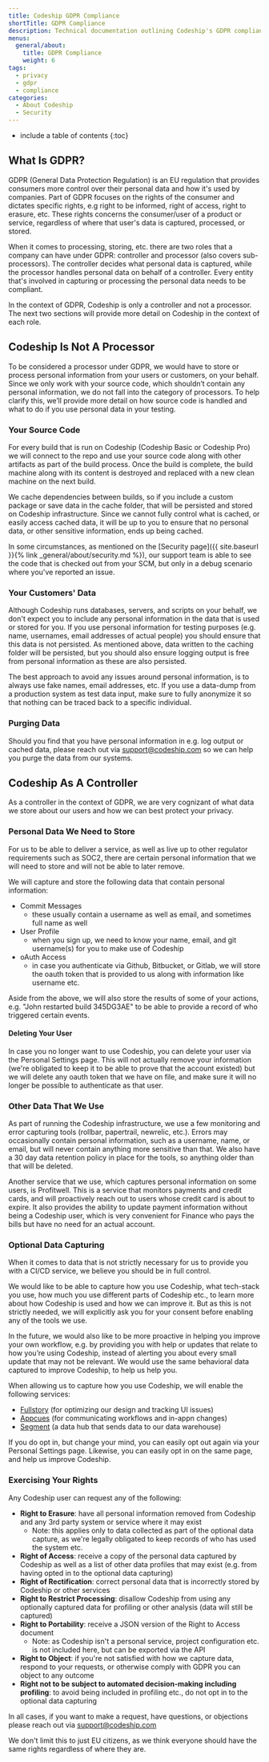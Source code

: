 ```yaml
---
title: Codeship GDPR Compliance
shortTitle: GDPR Compliance
description: Technical documentation outlining Codeship's GDPR compliance
menus:
  general/about:
    title: GDPR Compliance
    weight: 6
tags:
  - privacy
  - gdpr
  - compliance
categories:
  - About Codeship
  - Security
---
```


* include a table of contents
{:toc}

## What Is GDPR?

GDPR (General Data Protection Regulation) is an EU regulation that provides consumers more control over their personal data and how it's used by companies. Part of GDPR focuses on the rights of the consumer and dictates specific rights, e.g right to be informed, right of access, right to erasure, etc. These rights concerns the consumer/user of a product or service, regardless of where that user's data is captured, processed, or stored.

When it comes to processing, storing, etc. there are two roles that a company can have under GDPR: controller and processor (also covers sub-processors). The controller decides what personal data is captured, while the processor handles personal data on behalf of a controller. Every entity that's involved in capturing or processing the personal data needs to be compliant.

In the context of GDPR, Codeship is only a controller and not a processor. The next two sections will provide more detail on Codeship in the context of each role.

## Codeship Is Not A Processor

To be considered a processor under GDPR, we would have to store or process personal information from your users or customers, on your behalf. Since we only work with your source code, which shouldn’t contain any personal information, we do not fall into the category of processors. To help clarify this, we’ll provide more detail on how source code is handled and what to do if you use personal data in your testing.

### Your Source Code

For every build that is run on Codeship (Codeship Basic or Codeship Pro) we will connect to the repo and use your source code along with other artifacts as part of the build process. Once the build is complete, the build machine along with its content is destroyed and replaced with a new clean machine on the next build.

We cache dependencies between builds, so if you include a custom package or save data in the cache folder, that will be persisted and stored on Codeship infrastructure. Since we cannot fully control what is cached, or easily access cached data, it will be up to you to ensure that no personal data, or other sensitive information, ends up being cached.

In some circumstances, as mentioned on the [Security page]({{ site.baseurl }}{% link _general/about/security.md %}), our support team is able to see the code that is checked out from your SCM, but only in a debug scenario where you've reported an issue.

### Your Customers' Data

Although Codeship runs databases, servers, and scripts on your behalf, we don't expect you to include any personal information in the data that is used or stored for you. If you use personal information for testing purposes (e.g. name, usernames, email addresses of actual people) you should ensure that this data is not persisted. As mentioned above, data written to the caching folder will be persisted, but you should also ensure logging output is free from personal information as these are also persisted.

The best approach to avoid any issues around personal information, is to always use fake names, email addresses, etc. If you use a data-dump from a production system as test data input, make sure to fully anonymize it so that nothing can be traced back to a specific individual.

### Purging Data

Should you find that you have personal information in e.g. log output or cached data, please reach out via [support@codeship.com](mailto:support@codeship.com) so we can help you purge the data from our systems.

## Codeship As A Controller

As a controller in the context of GDPR, we are very cognizant of what data we store about our users and how we can best protect your privacy.

### Personal Data We Need to Store

For us to be able to deliver a service, as well as live up to other regulator requirements such as SOC2, there are certain personal information that we will need to store and will not be able to later remove.

We will capture and store the following data that contain personal information:

* Commit Messages
  * these usually contain a username as well as email, and sometimes full name as well
* User Profile
  * when you sign up, we need to know your name, email, and git username(s) for you to make use of Codeship
* oAuth Access
  * in case you authenticate via Github, Bitbucket, or Gitlab, we will store the oauth token that is provided to us along with information like username etc.

Aside from the above, we will also store the results of some of your actions, e.g. "John restarted build 345DG3AE" to be able to provide a record of who triggered certain events.

#### Deleting Your User

In case you no longer want to use Codeship, you can delete your user via the Personal Settings page. This will not actually remove your information (we're obligated to keep it to be able to prove that the account existed) but we will delete any oauth token that we have on file, and make sure it will no longer be possible to authenticate as that user.

### Other Data That We Use

As part of running the Codeship infrastructure, we use a few monitoring and error capturing tools (rollbar, papertrail, newrelic, etc.). Errors may occasionally contain personal information, such as a username, name, or email, but will never contain anything more sensitive than that. We also have a 30 day data retention policy in place for the tools, so anything older than that will be deleted.

Another service that we use, which captures personal information on some users, is Profitwell. This is a service that monitors payments and credit cards, and will proactively reach out to users whose credit card is about to expire. It also provides the ability to update payment information without being a Codeship user, which is very convenient for Finance who pays the bills but have no need for an actual account.

### Optional Data Capturing

When it comes to data that is not strictly necessary for us to provide you with a CI/CD service, we believe you should be in full control.

We would like to be able to capture how you use Codeship, what tech-stack you use, how much you use different parts of Codeship etc., to learn more about how Codeship is used and how we can improve it. But as this is not strictly needed, we will explicitly ask you for your consent before enabling any of the tools we use.

In the future, we would also like to be more proactive in helping you improve your own workflow, e.g. by providing you with help or updates that relate to how you’re using Codeship, instead of alerting you about every small update that may not be relevant. We would use the same behavioral data captured to improve Codeship, to help us help you.

When allowing us to capture how you use Codeship, we will enable the following services:

* [Fullstory](http://fullstory.com) (for optimizing our design and tracking UI issues)
* [Appcues](https://www.appcues.com) (for communicating workflows and in-appn changes)
* [Segment](https://segment.com) (a data hub that sends data to our data warehouse)

If you do opt in, but change your mind, you can easily opt out again via your Personal Settings page. Likewise, you can easily opt in on the same page, and help us improve Codeship.

### Exercising Your Rights

Any Codeship user can request any of the following:

* **Right to Erasure**: have all personal information removed from Codeship and any 3rd party system or service where it may exist
  * Note: this applies only to data collected as part of the optional data capture, as we're legally obligated to keep records of who has used the system etc.
* **Right of Access**: receive a copy of the personal data captured by Codeship as well as a list of other data profiles that may exist (e.g. from having opted in to the optional data capturing)
* **Right of Rectification**: correct personal data that is incorrectly stored by Codeship or other services
* **Right to Restrict Processing**: disallow Codeship from using any optionally captured data for profiling or other analysis (data will still be captured)
* **Right to Portability**: receive a JSON version of the Right to Access document
  * Note: as Codeship isn't a personal service, project configuration etc. is not included here, but can be exported via the API
* **Right to Object**: if you're not satisfied with how we capture data, respond to your requests, or otherwise comply with GDPR you can object to any outcome
* **Right not to be subject to automated decision-making including profiling**: to avoid being included in profiling etc., do not opt in to the optional data capturing

In all cases, if you want to make a request, have questions, or objections please reach out via [support@codeship.com](mailto:support@codeship.com)

We don't limit this to just EU citizens, as we think everyone should have the same rights regardless of where they are.
